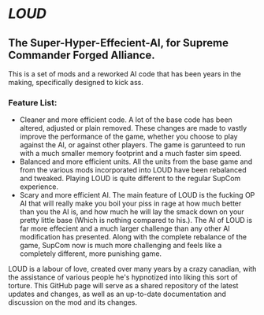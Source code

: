 # _LOUD_
## The Super-Hyper-Effecient-AI, for Supreme Commander Forged Alliance.

This is a set of mods and a reworked AI code that has been years in the making, specifically designed to kick ass.

### Feature List:

- Cleaner and more efficient code.
A lot of the base code has been altered, adjusted or plain removed. These changes are made to vastly improve the performance of the game, whether you choose to play against the AI, or against other players. The game is garunteed to run with a much smaller memory footprint and a much faster sim speed.
- Balanced and more efficient units.
All the units from the base game and from the various mods incorporated into LOUD have been rebalanced and tweaked. Playing LOUD is quite different to the regular SupCom experience.
- Scary and more efficient AI.
The main feature of LOUD is the fucking OP AI that will really make you boil your piss in rage at how much better than you the AI is, and how much he will lay the smack down on your pretty little base (Which is nothing compared to his.). The AI of LOUD is far more effecient and a much larger challenge than any other AI modification has presented. Along with the complete rebalance of the game, SupCom now is much more challenging and feels like a completely different, more punishing game.



LOUD is a labour of love, created over many years by a crazy canadian, with the assistance of various people he's hypnotized into liking this sort of torture. This GitHub page will serve as a shared repository of the latest updates and changes, as well as an up-to-date documentation and discussion on the mod and its changes.
